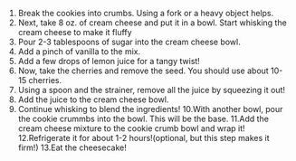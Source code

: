 1. Break the cookies into crumbs. Using a fork or a heavy object helps.
2. Next, take 8 oz. of cream cheese and put it in a bowl. Start whisking the cream cheese to make it fluffy
3. Pour 2-3 tablespoons of sugar into the cream cheese bowl.
4. Add a pinch of vanilla to the mix.
5. Add a few drops of lemon juice for a tangy twist!
6. Now, take the cherries and remove the seed. You should use about 10-15 cherries.
7. Using a spoon and the strainer, remove all the juice by squeezing it out!
8. Add the juice to the cream cheese bowl.
9. Continue whisking to blend the ingredients!
10.With another bowl, pour the cookie crummbs into the bowl. This will be the base.
11.Add the cream cheese mixture to the cookie crumb bowl and wrap it!
12.Refrigerate it for about 1-2 hours!(optional, but this step makes it firm!)
13.Eat the cheesecake!